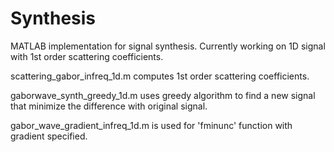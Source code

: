 # Synthesis

MATLAB implementation for signal synthesis. Currently working on 1D signal with 1st order scattering coefficients.

scattering_gabor_infreq_1d.m computes 1st order scattering coefficients.

gaborwave_synth_greedy_1d.m uses greedy algorithm to find a new signal that minimize the difference with original signal.

gabor_wave_gradient_infreq_1d.m is used for 'fminunc' function with gradient specified.
